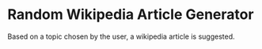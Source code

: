 # Random Wikipedia Article Generator
 Based on a topic chosen by the user, a wikipedia article is suggested.

